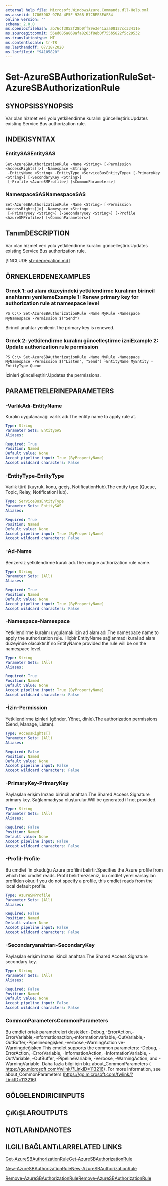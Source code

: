 ```yaml
---
external help file: Microsoft.WindowsAzure.Commands.dll-Help.xml
ms.assetid: 17065902-97EA-4F5F-926B-B7CBEE3EAF84
online version: ''
schema: 2.0.0
ms.openlocfilehash: ab76cf3052f28b0ff89e3e41aaa08127cc33411e
ms.sourcegitcommit: 56ed085a868afa8263f8eb0f755b5822f5c29532
ms.translationtype: MT
ms.contentlocale: tr-TR
ms.lasthandoff: 07/18/2020
ms.locfileid: "94105820"
---
```

# <span data-ttu-id="34778-101">Set-AzureSBAuthorizationRule</span><span class="sxs-lookup"><span data-stu-id="34778-101">Set-AzureSBAuthorizationRule</span></span>

## <span data-ttu-id="34778-102">SYNOPSIS</span><span class="sxs-lookup"><span data-stu-id="34778-102">SYNOPSIS</span></span>
<span data-ttu-id="34778-103">Var olan hizmet veri yolu yetkilendirme kuralını güncelleştirir.</span><span class="sxs-lookup"><span data-stu-id="34778-103">Updates existing Service Bus authorization rule.</span></span>

## <span data-ttu-id="34778-104">INDEKI</span><span class="sxs-lookup"><span data-stu-id="34778-104">SYNTAX</span></span>

### <span data-ttu-id="34778-105">EntitySAS</span><span class="sxs-lookup"><span data-stu-id="34778-105">EntitySAS</span></span>
```
Set-AzureSBAuthorizationRule -Name <String> [-Permission <AccessRights[]>] -Namespace <String>
 -EntityName <String> -EntityType <ServiceBusEntityType> [-PrimaryKey <String>] [-SecondaryKey <String>]
 [-Profile <AzureSMProfile>] [<CommonParameters>]
```

### <span data-ttu-id="34778-106">NamespaceSAS</span><span class="sxs-lookup"><span data-stu-id="34778-106">NamespaceSAS</span></span>
```
Set-AzureSBAuthorizationRule -Name <String> [-Permission <AccessRights[]>] -Namespace <String>
 [-PrimaryKey <String>] [-SecondaryKey <String>] [-Profile <AzureSMProfile>] [<CommonParameters>]
```

## <span data-ttu-id="34778-107">Tanım</span><span class="sxs-lookup"><span data-stu-id="34778-107">DESCRIPTION</span></span>
<span data-ttu-id="34778-108">Var olan hizmet veri yolu yetkilendirme kuralını güncelleştirir.</span><span class="sxs-lookup"><span data-stu-id="34778-108">Updates existing Service Bus authorization rule.</span></span>

[!INCLUDE [sb-deprecation.md](../include/sb-deprecation.md)]

## <span data-ttu-id="34778-109">ÖRNEKLERDEN</span><span class="sxs-lookup"><span data-stu-id="34778-109">EXAMPLES</span></span>

### <span data-ttu-id="34778-110">Örnek 1: ad alanı düzeyindeki yetkilendirme kuralının birincil anahtarını yenileme</span><span class="sxs-lookup"><span data-stu-id="34778-110">Example 1: Renew primary key for authorization rule at namespace level</span></span>
```
PS C:\> Set-AzureSBAuthorizationRule -Name MyRule -Namespace MyNamespace -Permission $("Send")
```

<span data-ttu-id="34778-111">Birincil anahtar yenilenir.</span><span class="sxs-lookup"><span data-stu-id="34778-111">The primary key is renewed.</span></span>

### <span data-ttu-id="34778-112">Örnek 2: yetkilendirme kuralını güncelleştirme izni</span><span class="sxs-lookup"><span data-stu-id="34778-112">Example 2: Update authorization rule permission</span></span>
```
PS C:\> Set-AzureSBAuthorizationRule -Name MyRule -Namespace MyNamespace -Permission $("Listen", "Send") -EntityName MyEntity -EntityType Queue
```

<span data-ttu-id="34778-113">İzinleri güncelleştirir.</span><span class="sxs-lookup"><span data-stu-id="34778-113">Updates the permissions.</span></span>

## <span data-ttu-id="34778-114">PARAMETRELERINE</span><span class="sxs-lookup"><span data-stu-id="34778-114">PARAMETERS</span></span>

### <span data-ttu-id="34778-115">-VarlıkAdı</span><span class="sxs-lookup"><span data-stu-id="34778-115">-EntityName</span></span>
<span data-ttu-id="34778-116">Kuralın uygulanacağı varlık adı.</span><span class="sxs-lookup"><span data-stu-id="34778-116">The entity name to apply rule at.</span></span>

```yaml
Type: String
Parameter Sets: EntitySAS
Aliases: 

Required: True
Position: Named
Default value: None
Accept pipeline input: True (ByPropertyName)
Accept wildcard characters: False
```

### <span data-ttu-id="34778-117">-EntityType</span><span class="sxs-lookup"><span data-stu-id="34778-117">-EntityType</span></span>
<span data-ttu-id="34778-118">Varlık türü (kuyruk, konu, geçiş, NotificationHub).</span><span class="sxs-lookup"><span data-stu-id="34778-118">The entity type (Queue, Topic, Relay, NotificationHub).</span></span>

```yaml
Type: ServiceBusEntityType
Parameter Sets: EntitySAS
Aliases: 

Required: True
Position: Named
Default value: None
Accept pipeline input: True (ByPropertyName)
Accept wildcard characters: False
```

### <span data-ttu-id="34778-119">-Ad</span><span class="sxs-lookup"><span data-stu-id="34778-119">-Name</span></span>
<span data-ttu-id="34778-120">Benzersiz yetkilendirme kuralı adı.</span><span class="sxs-lookup"><span data-stu-id="34778-120">The unique authorization rule name.</span></span>

```yaml
Type: String
Parameter Sets: (All)
Aliases: 

Required: True
Position: Named
Default value: None
Accept pipeline input: True (ByPropertyName)
Accept wildcard characters: False
```

### <span data-ttu-id="34778-121">-Namespace</span><span class="sxs-lookup"><span data-stu-id="34778-121">-Namespace</span></span>
<span data-ttu-id="34778-122">Yetkilendirme kuralını uygulamak için ad alanı adı.</span><span class="sxs-lookup"><span data-stu-id="34778-122">The namespace name to apply the authorization rule.</span></span>
<span data-ttu-id="34778-123">Hiçbir EntityName sağlanmadı kural ad alanı düzeyinde olacaktır.</span><span class="sxs-lookup"><span data-stu-id="34778-123">If no EntityName provided the rule will be on the namespace level.</span></span>

```yaml
Type: String
Parameter Sets: (All)
Aliases: 

Required: True
Position: Named
Default value: None
Accept pipeline input: True (ByPropertyName)
Accept wildcard characters: False
```

### <span data-ttu-id="34778-124">-İzin</span><span class="sxs-lookup"><span data-stu-id="34778-124">-Permission</span></span>
<span data-ttu-id="34778-125">Yetkilendirme izinleri (gönder, Yönet, dinle).</span><span class="sxs-lookup"><span data-stu-id="34778-125">The authorization permissions (Send, Manage, Listen).</span></span>

```yaml
Type: AccessRights[]
Parameter Sets: (All)
Aliases: 

Required: False
Position: Named
Default value: None
Accept pipeline input: False
Accept wildcard characters: False
```

### <span data-ttu-id="34778-126">-PrimaryKey</span><span class="sxs-lookup"><span data-stu-id="34778-126">-PrimaryKey</span></span>
<span data-ttu-id="34778-127">Paylaşılan erişim Imzası birincil anahtarı.</span><span class="sxs-lookup"><span data-stu-id="34778-127">The Shared Access Signature primary key.</span></span>
<span data-ttu-id="34778-128">Sağlanmadıysa oluşturulur.</span><span class="sxs-lookup"><span data-stu-id="34778-128">Will be generated if not provided.</span></span>

```yaml
Type: String
Parameter Sets: (All)
Aliases: 

Required: False
Position: Named
Default value: None
Accept pipeline input: False
Accept wildcard characters: False
```

### <span data-ttu-id="34778-129">-Profil</span><span class="sxs-lookup"><span data-stu-id="34778-129">-Profile</span></span>
<span data-ttu-id="34778-130">Bu cmdlet 'in okuduğu Azure profilini belirtir.</span><span class="sxs-lookup"><span data-stu-id="34778-130">Specifies the Azure profile from which this cmdlet reads.</span></span>
<span data-ttu-id="34778-131">Profil belirtmezseniz, bu cmdlet yerel varsayılan profilden okur.</span><span class="sxs-lookup"><span data-stu-id="34778-131">If you do not specify a profile, this cmdlet reads from the local default profile.</span></span>

```yaml
Type: AzureSMProfile
Parameter Sets: (All)
Aliases: 

Required: False
Position: Named
Default value: None
Accept pipeline input: False
Accept wildcard characters: False
```

### <span data-ttu-id="34778-132">-Secondaryanahtarı</span><span class="sxs-lookup"><span data-stu-id="34778-132">-SecondaryKey</span></span>
<span data-ttu-id="34778-133">Paylaşılan erişim Imzası ikincil anahtarı.</span><span class="sxs-lookup"><span data-stu-id="34778-133">The Shared Access Signature secondary key.</span></span>

```yaml
Type: String
Parameter Sets: (All)
Aliases: 

Required: False
Position: Named
Default value: None
Accept pipeline input: False
Accept wildcard characters: False
```

### <span data-ttu-id="34778-134">CommonParameters</span><span class="sxs-lookup"><span data-stu-id="34778-134">CommonParameters</span></span>
<span data-ttu-id="34778-135">Bu cmdlet ortak parametreleri destekler:-Debug,-ErrorAction,-ErrorVariable,-ınformationaction,-ınformationvariable,-OutVariable,-OutBuffer,-Pipelinedeğişken,-verbose,-WarningAction ve-Warningdeğişken.</span><span class="sxs-lookup"><span data-stu-id="34778-135">This cmdlet supports the common parameters: -Debug, -ErrorAction, -ErrorVariable, -InformationAction, -InformationVariable, -OutVariable, -OutBuffer, -PipelineVariable, -Verbose, -WarningAction, and -WarningVariable.</span></span> <span data-ttu-id="34778-136">Daha fazla bilgi için bkz about_CommonParameters ( https://go.microsoft.com/fwlink/?LinkID=113216) .</span><span class="sxs-lookup"><span data-stu-id="34778-136">For more information, see about_CommonParameters (https://go.microsoft.com/fwlink/?LinkID=113216).</span></span>

## <span data-ttu-id="34778-137">GÖLGELENDIRICI</span><span class="sxs-lookup"><span data-stu-id="34778-137">INPUTS</span></span>

## <span data-ttu-id="34778-138">ÇıKıŞLAR</span><span class="sxs-lookup"><span data-stu-id="34778-138">OUTPUTS</span></span>

## <span data-ttu-id="34778-139">NOTLARıNDA</span><span class="sxs-lookup"><span data-stu-id="34778-139">NOTES</span></span>

## <span data-ttu-id="34778-140">ILGILI BAĞLANTıLAR</span><span class="sxs-lookup"><span data-stu-id="34778-140">RELATED LINKS</span></span>

[<span data-ttu-id="34778-141">Get-AzureSBAuthorizationRule</span><span class="sxs-lookup"><span data-stu-id="34778-141">Get-AzureSBAuthorizationRule</span></span>](./Get-AzureSBAuthorizationRule.md)

[<span data-ttu-id="34778-142">New-AzureSBAuthorizationRule</span><span class="sxs-lookup"><span data-stu-id="34778-142">New-AzureSBAuthorizationRule</span></span>](./New-AzureSBAuthorizationRule.md)

[<span data-ttu-id="34778-143">Remove-AzureSBAuthorizationRule</span><span class="sxs-lookup"><span data-stu-id="34778-143">Remove-AzureSBAuthorizationRule</span></span>](./Remove-AzureSBAuthorizationRule.md)


